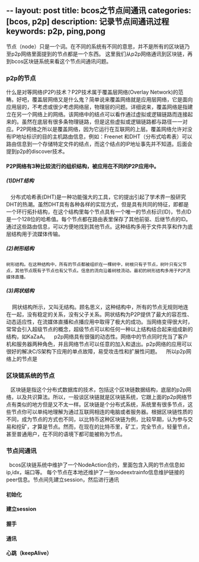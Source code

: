 --
layout: post
title: bcos之节点间通讯
categories: [bcos, p2p]
description: 记录节点间通讯过程
keywords: p2p, ping,pong
---
节点（node）只是一个词。在不同的系统有不同的意思，并不是所有的区块链乃至p2p网络里面提到的节点都是一个东西。
这里我们从p2p网络通讯到区块链，再到bcos区块链系统来看这个节点间通讯问题。
### p2p的节点
什么是对等网络(P2P)技术？P2P技术属于覆盖层网络(Overlay Network)的范畴。好吧，覆盖层网络又是什么鬼？简单说来覆盖网络就是应用层网络，它是面向应用层的，不考虑或很少考虑网络层，物理层的问题。详细说来，覆盖网络是指建立在另一个网络上的网络。该网络中的结点可以看作通过虚拟或逻辑链路而连接起来的。虽然在底层有很多条物理链路，但是这些虚拟或逻辑链路都与路径一一对应。P2P网络之所以是覆盖网络，因为它运行在互联网的上层。覆盖网络允许对没有IP地址标识的目的主机路由信息，例如：Freenet 和DHT（分布式哈希表）可以路由信息到一个存储特定文件的结点，而这个结点的IP地址事先并不知道。后面会提到p2p的discover技术。
#### P2P网络有3种比较流行的组织结构，被应用在不同的P2P应用中。
##### (1)DHT结构
    分布式哈希表(DHT)是一种功能强大的工具，它的提出引起了学术界一股研究DHT的热潮。虽然DHT具有各种各样的实现方式，但是具有共同的特征，即都是一个环行拓扑结构，在这个结构里每个节点具有一个唯一的节点标识(ID)，节点ID是一个128位的哈希值。每个节点都在路由表里保存了其他前驱、后继节点的ID。通过这些路由信息，可以方便地找到其他节点。这种结构多用于文件共享和作为底层结构用于流媒体传输。
    
##### (2)树形结构
    树形结构。在这种结构中，所有的节点都被组织在一棵树中，树根只有子节点，树叶只有父节点，其他节点既有子节点也有父节点。信息的流向沿着树枝流动。最初的树形结构多用于P2P流媒体直播。
    
##### (3)网状结构
    网状结构所示，又叫无结构。顾名思义，这种结构中，所有的节点无规则地连在一起，没有稳定的关系，没有父子关系。网状结构为P2P提供了最大的容忍性、动态适应性，在流媒体直播和点播应用中取得了极大的成功。当网络变得很大时，常常会引入超级节点的概念，超级节点可以和任何一种以上结构结合起来组成新的结构，如KaZaA。
    p2p网络具有很强的动态性。网络中的节点同时充当了客户机和服务器两种角色，并且网络节点可以任意的加入和退出。p2p网络的应用可以很好的解决C/S架构下应用的单点故障，易受攻击性和扩展性问题。
    所以p2p网络上的节点是
### 区块链系统的节点
    区块链是指这个分布式数据库的技术，包括这个区块链数据结构，底层的p2p网络，以及共识算法。所以，一般谈区块链就是区块链系统，它跟上面的p2p网络节点有类似的地方但是又不太一样。区块链是个分布式系统，系统里有很多节点，这些节点你可以单纯地理解为通过互联网相连的电脑或者服务器。根据区块链性质的不同，成为节点的方式也不同，以比特币这种区块链为例，比较早期，认为参与交易和挖矿，才算是节点。然而，在现在的比特币里，矿工，完全节点，轻量节点，甚至普通用户，在不同的语境下都可能被称为节点。

### 节点间通讯
   bcos区块链系统中维护了一个NodeAction合约，里面包含入网的节点信息如ip,idx，端口等。 每个节点在本地还维护了一张nodeextrainfo信息维护链接的peer信息。节点间先建立session，然后进行通讯
#### 初始化

#### 建立session

#### 握手

#### 通讯

#### 心跳（keepAlive）

